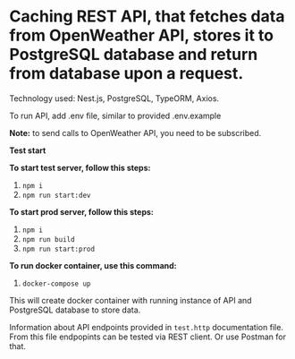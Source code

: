 # Caching REST API, that fetches data from OpenWeather API, stores it to PostgreSQL database and return from database upon a request.

Technology used: Nest.js, PostgreSQL, TypeORM, Axios.

To run API, add .env file, similar to provided .env.example

**Note:** to send calls to OpenWeather API, you need to be subscribed.

**Test start**

**To start test server, follow this steps:**

1.  `npm i`
2.  `npm run start:dev`

**To start prod server, follow this steps:**

1.  `npm i`
2.  `npm run build`
3.  `npm run start:prod`

**To run docker container, use this command:**

1.  `docker-compose up`

This will create docker container with running instance of API and PostgreSQL database to store data.

Information about API endpoints provided in `test.http` documentation file. From this file endpopints can be tested via REST client. Or use Postman for that.
